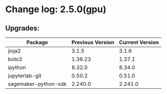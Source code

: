 # Change log: 2.5.0(gpu)

## Upgrades: 

Package | Previous Version | Current Version
---|---|---
jinja2|3.1.5|3.1.6
boto3|1.36.23|1.37.1
ipython|8.32.0|8.34.0
jupyterlab-git|0.50.2|0.51.0
sagemaker-python-sdk|2.240.0|2.241.0
